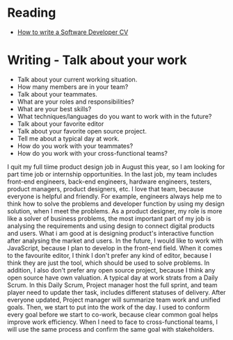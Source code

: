 # Reading

- [How to write a Software Developer CV](https://www.wearedevelopers.com/magazine/quick-guide-how-to-write-a-software-developer-cv)


# Writing - Talk about your work

- Talk about your current working situation.
- How many members are in your team?
- Talk about your teammates.
- What are your roles and responsibilities?
- What are your best skills?
- What techniques/languages do you want to work with in the future?
- Talk about your favorite editor
- Talk about your favorite open source project.
- Tell me about a typical day at work.
- How do you work with your teammates?
- How do you work with your cross-functional teams?

I quit my full tiime product design job in August this year, so I am looking for part time job or internship opportunities. In the last job, my team includes front-end engineers, back-end engineers, hardware engineers, testers, product managers, product designers, etc. I love that team, because everyone is helpful and friendly. For example, engineers always help me to think how to solve the problems and developer function by using my design solution, when I meet the problems. As a product designer, my role is more like a solver of business problems, the most important part of my job is analysing the requirements and using design to connect digital products and users. What i am good at is designing product's interactive function after analysing the market and users. In the future, I would like to work with JavaScript, because I plan to develop in the front-end field. When it comes to the favourite editor, I think I don't prefer any kind of editor, because I think they are just the tool, which should be used to solve problems. In addition, I also don't prefer any open source project, because I think any open source have own valuation.
A typical day at work strats from a Daily Scrum. In this Daily Scrum, Project manager host the full sprint, and team player need to update ther task, includes different statuses of delivery. After everyone updated, Project manager will summarize team work and unified goals. Then, we start to put into the work of the day.
I used to conform every goal before we start to co-work, because clear common goal helps improve work efficiency. When I need to face to cross-functional teams, I will use the same process and confirm the same goal with stakeholders.
